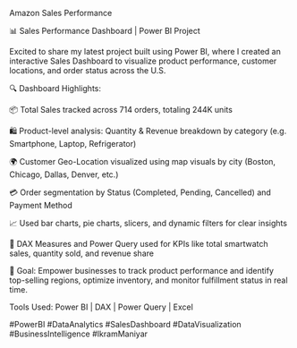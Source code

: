 Amazon Sales Performance

📊 Sales Performance Dashboard | Power BI Project

Excited to share my latest project built using Power BI, where I created an interactive Sales Dashboard to visualize product performance, customer locations, and order status across the U.S.

🔍 Dashboard Highlights:

📦 Total Sales tracked across 714 orders, totaling 244K units

🛍️ Product-level analysis: Quantity & Revenue breakdown by category (e.g. Smartphone, Laptop, Refrigerator)

🌍 Customer Geo-Location visualized using map visuals by city (Boston, Chicago, Dallas, Denver, etc.)

💳 Order segmentation by Status (Completed, Pending, Cancelled) and Payment Method

📈 Used bar charts, pie charts, slicers, and dynamic filters for clear insights

🧮 DAX Measures and Power Query used for KPIs like total smartwatch sales, quantity sold, and revenue share

🎯 Goal: Empower businesses to track product performance and identify top-selling regions, optimize inventory, and monitor fulfillment status in real time.

Tools Used: Power BI | DAX | Power Query | Excel

#PowerBI #DataAnalytics #SalesDashboard #DataVisualization #BusinessIntelligence #IkramManiyar

